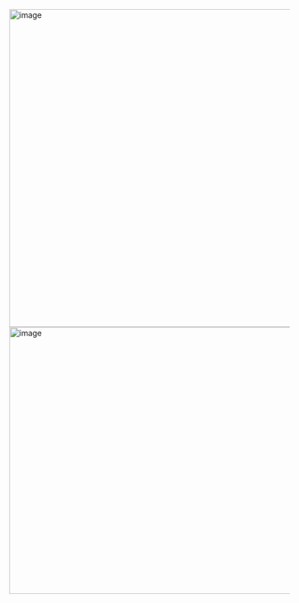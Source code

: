 <img width="608" height="572" alt="image" src="https://github.com/user-attachments/assets/b56f8634-7ea3-4b01-8d24-c838cf951840" />
<img width="546" height="480" alt="image" src="https://github.com/user-attachments/assets/99f2dc53-7030-4af3-bb14-0cb9b033b75b" />
